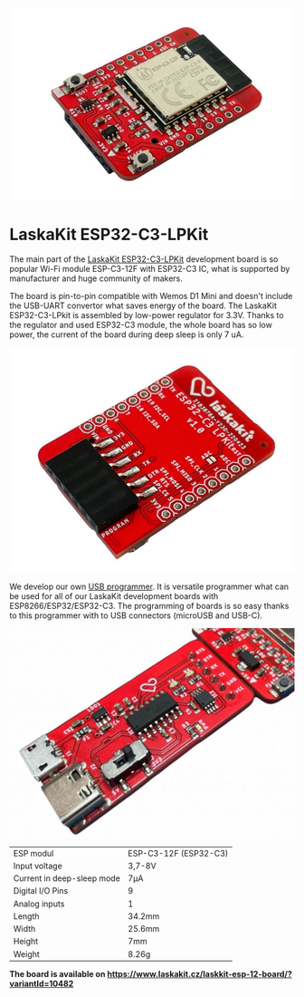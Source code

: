 ![LaskaKit ESP32-C3-LPKit](https://github.com/LaskaKit/ESP32-C3-LPKit/blob/main/img/ESP32-C3-LPkit_1.JPG)

# LaskaKit ESP32-C3-LPKit 

The main part of the [LaskaKit ESP32-C3-LPKit](https://www.laskakit.cz/laskkit-esp-12-board/?variantId=10482) development board is so popular Wi-Fi module ESP-C3-12F with ESP32-C3 IC, what is supported by manufacturer and huge community of makers. 

The board is pin-to-pin compatible with Wemos D1 Mini and doesn't include the USB-UART convertor what saves energy of the board. The LaskaKit ESP32-C3-LPkit is assembled by low-power regulator for 3.3V. Thanks to the regulator and used ESP32-C3 module, the whole board has so low power, the current of the board during deep sleep is only 7 uA. 

![LaskaKit ESP32-C3-LPKit](https://github.com/LaskaKit/ESP32-C3-LPKit/blob/main/img/ESP32-C3-LPkit_2.JPG)

We develop our own [USB programmer](https://www.laskakit.cz/laskakit-ch340-programmer-usb-c--microusb--uart/). It is versatile programmer what can be used for all of our LaskaKit development boards with ESP8266/ESP32/ESP32-C3. The programming of boards is so easy thanks to this programmer with to USB connectors (microUSB and USB-C).

![LaskaKit ESP32-C3-LPKit](https://github.com/LaskaKit/ESP32-C3-LPKit/blob/main/img/ESP32-C3-LPkit_3.JPG)

|  |  |
|---|---|
| ESP modul | 	ESP-C3-12F (ESP32-C3) | 
| Input voltage | 	3,7-8V | 
| Current in deep-sleep mode | 7μA | 
| Digital I/O Pins | 9 | 
| Analog inputs | 1 | 
| Length |34.2mm | 
| Width | 25.6mm | 
| Height | 7mm | 
| Weight | 8.26g | 

**The board is available on https://www.laskakit.cz/laskkit-esp-12-board/?variantId=10482**
